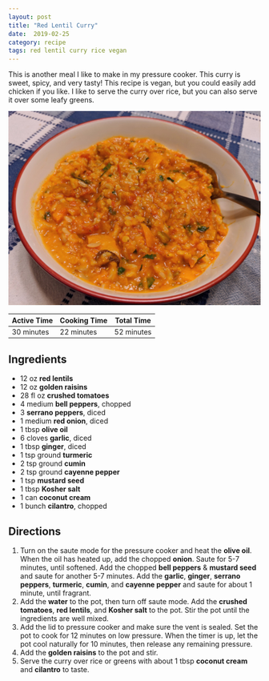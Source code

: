 ```yaml
---
layout: post
title: "Red Lentil Curry"
date:  2019-02-25
category: recipe
tags: red lentil curry rice vegan
---
```


This is another meal I like to make in my pressure cooker.  This curry is sweet, spicy, and very tasty!  This recipe is vegan, but you could easily add chicken if you like.  I like to serve the curry over rice, but you can also serve it over some leafy greens.

[![Red Lentil Curry in a bowl with rice][Curry]](/images/2019-02-25-red-lentil-curry.jpg)

| Active Time | Cooking Time | Total Time  |
|-------------|--------------|-------------|
| 30 minutes  | 22 minutes   | 52 minutes  |

Ingredients
-----------

- 12 oz **red lentils**
- 12 oz **golden raisins**
- 28 fl oz **crushed tomatoes**
- 4 medium **bell peppers**, chopped
- 3 **serrano peppers**, diced
- 1 medium **red onion**, diced
- 1 tbsp **olive oil**
- 6 cloves **garlic**, diced
- 1 tbsp **ginger**, diced
- 1 tsp ground **turmeric**
- 2 tsp ground **cumin**
- 2 tsp ground **cayenne pepper**
- 1 tsp **mustard seed**
- 1 tbsp **Kosher salt**
- 1 can **coconut cream**
- 1 bunch **cilantro**, chopped

Directions
----------

1. Turn on the saute mode for the pressure cooker and heat the **olive oil**.  When the oil has heated up, add the chopped **onion**.  Saute for 5-7 minutes, until softened.  Add the chopped **bell peppers** & **mustard seed** and saute for another 5-7 minutes.  Add the **garlic**, **ginger**, **serrano peppers**, **turmeric**, **cumin**, and **cayenne pepper** and saute for about 1 minute, until fragrant.
2. Add the **water** to the pot, then turn off saute mode.  Add the **crushed tomatoes**, **red lentils**, and **Kosher salt** to the pot. Stir the pot until the ingredients are well mixed.
3. Add the lid to pressure cooker and make sure the vent is sealed.  Set the pot to cook for 12 minutes on low pressure.  When the timer is up, let the pot cool naturally for 10 minutes, then release any remaining pressure.
4. Add the **golden raisins** to the pot and stir.
5. Serve the curry over rice or greens with about 1 tbsp **coconut cream** and **cilantro** to taste.

[Curry]: /images/2019-02-25-red-lentil-curry_small.jpg "Click for larger view"
